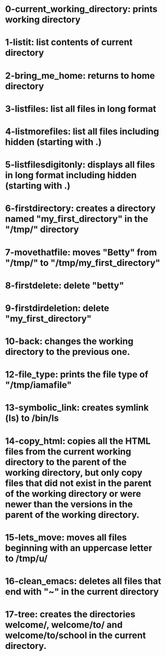 # 0-current_working_directory: prints working directory
# 1-listit: list contents of current directory
# 2-bring_me_home: returns to home directory
# 3-listfiles: list all files in long format
# 4-listmorefiles: list all files including hidden (starting with .)
# 5-listfilesdigitonly: displays all files in long format including hidden (starting with .)
# 6-firstdirectory: creates a directory named "my_first_directory" in the "/tmp/" directory
# 7-movethatfile: moves "Betty" from "/tmp/" to "/tmp/my_first_directory"
# 8-firstdelete: delete "betty"
# 9-firstdirdeletion: delete "my_first_directory"
# 10-back: changes the working directory to the previous one.
#
# 12-file_type: prints the file type of "/tmp/iamafile"
# 13-symbolic_link: creates symlink (__ls__) to /bin/ls
# 14-copy_html: copies all the HTML files from the current working directory to the parent of the working directory, but only copy files that did not exist in the parent of the working directory or were newer than the versions in the parent of the working directory.
# 15-lets_move: moves all files beginning with an uppercase letter to /tmp/u/
# 16-clean_emacs: deletes all files that end with "~" in the current directory
# 17-tree:  creates the directories welcome/, welcome/to/ and welcome/to/school in the current directory.